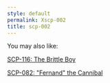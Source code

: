 ```yaml
---
style: default
permalink: Xscp-002
title: scp-002
---
```

You may also like:

[SCP-116: The Brittle Boy](http://scp-wiki.net/scp-116)

[SCP-082: "Fernand" the Cannibal](http://scp-wiki.net/scp-082)
